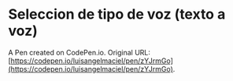 # Seleccion de tipo de voz  (texto a voz)

A Pen created on CodePen.io. Original URL: [https://codepen.io/luisangelmaciel/pen/zYJrmGo](https://codepen.io/luisangelmaciel/pen/zYJrmGo).

